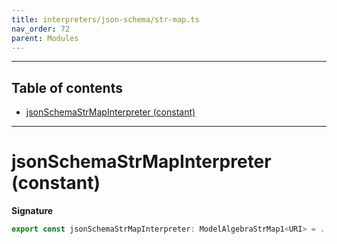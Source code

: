 ```yaml
---
title: interpreters/json-schema/str-map.ts
nav_order: 72
parent: Modules
---
```


---

<h2 class="text-delta">Table of contents</h2>

- [jsonSchemaStrMapInterpreter (constant)](#jsonschemastrmapinterpreter-constant)

---

# jsonSchemaStrMapInterpreter (constant)

**Signature**

```ts
export const jsonSchemaStrMapInterpreter: ModelAlgebraStrMap1<URI> = ...
```
